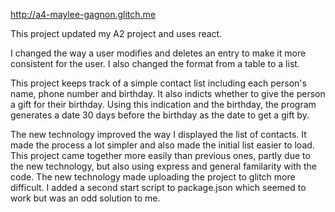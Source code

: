 http://a4-maylee-gagnon.glitch.me 

This project updated my A2 project and uses react. 

I changed the way a user modifies and deletes an entry to make it more consistent for the user. I also changed the format from a table to a list. 

This project keeps track of a simple contact list including each person's name, phone number and birthday. It also indicts whether to give the person a gift for their birthday. Using this indication and the birthday, the program generates a date 30 days before the birthday as the date to get a gift by.

The new technology improved the way I displayed the list of contacts. It made the process a lot simpler and also made the initial list easier to load. This project came together more easily than previous ones, partly due to the new technology, but also using express and general familarity with the code. The new technology made uploading the project to glitch more difficult. I added a second start script to package.json which seemed to work but was an odd solution to me. 

